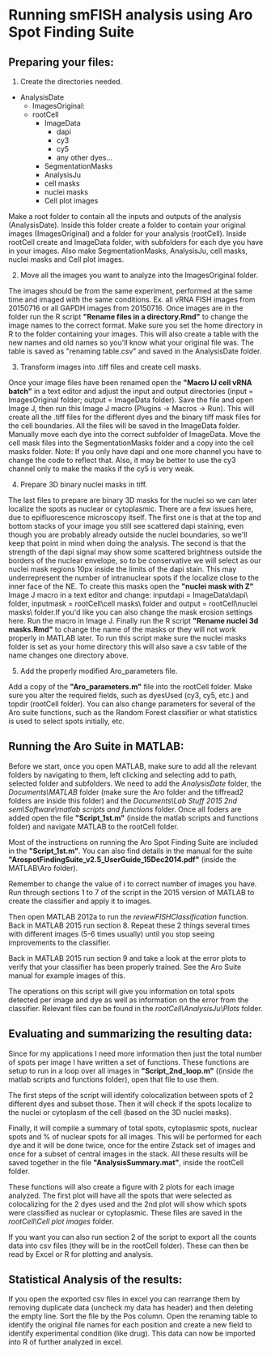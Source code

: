 # Running smFISH analysis using Aro Spot Finding Suite

## Preparing your files:

1. Create the directories needed.

* AnalysisDate
	* ImagesOriginal:
	* rootCell
		* ImageData
			* dapi
			* cy3
			* cy5
			* any other dyes...
		* SegmentationMasks
		* AnalysisJu
		* cell masks
		* nuclei masks
		* Cell plot images

Make a root folder to contain all the inputs and outputs of the analysis (AnalysisDate). Inside this folder create a folder to contain your original images (ImagesOriginal) and a folder for your analysis (rootCell). Inside rootCell create and ImageData folder, with subfolders for each dye you have in your images. Also make SegmentationMasks, AnalysisJu, cell masks, nuclei masks and Cell plot images.

2. Move all the images you want to analyze into the ImagesOriginal folder.

The images should be from the same experiment, performed at the same time and imaged with the same conditions. Ex. all vRNA FISH images from 20150716 or all GAPDH images from 20150716.
Once images are in the folder run the R script **"Rename files in a directory.Rmd"** to change the image names to the correct format. Make sure you set the home directory in R to the folder containing your images. This will also create a table with the new names and old names so you'll know what your original file was. The table is saved as "renaming table.csv" and saved in the AnalysisDate folder.

3. Transform images into .tiff files and create cell masks.

Once your image files have been renamed open the **"Macro IJ cell vRNA batch"** in a text editor and adjust the input and output directories (input = ImagesOriginal folder; output = ImageData folder). Save the file and open Image J, then run this Image J macro (Plugins -> Macros -> Run). This will create all the .tiff files for the different dyes and the binary tiff mask files for the cell boundaries. All the files will be saved in the ImageData folder. Manually move each dye into the correct subfolder of ImageData.
Move the cell mask files into the SegmentationMasks folder and a copy into the cell masks folder.
Note: If you only have dapi and one more channel you have to change the code to reflect that. Also, it may be better to use the cy3 channel only to make the masks if the cy5 is very weak.

4. Prepare 3D binary nuclei masks in tiff.

The last files to prepare are binary 3D masks for the nuclei so we can later localize the spots as nuclear or cytoplasmic. There are a few issues here, due to epifluorescence microscopy itself. The first one is that at the top and bottom stacks of your image you still see scattered dapi staining, even though you are probably already outside the nuclei boundaries, so we'll keep that point in mind when doing the analysis. The second is that the strength of the dapi signal may show some scattered brightness outside the borders of the nuclear envelope, so to be conservative we will select as our nuclei mask regions 10px inside the limits of the dapi stain. This may underrepresent the number of intranuclear spots if the localize close to the inner face of the NE.
To create this masks open the **"nuclei mask with Z"** Image J macro in a text editor and change: inputdapi = ImageData\dapi\ folder, inputmask = rootCell\cell masks\ folder and output = rootCell\nuclei masks\ folder.If you'd like you can also change the mask erosion settings here. Run the macro in Image J.
Finally run the R script **"Rename nuclei 3d masks.Rmd"** to change the name of the masks or they will not work properly in MATLAB later. To run this script make sure the nuclei masks folder is set as your home directory this will also save a csv table of the name changes one directory above.

5. Add the properly modified Aro_parameters file.

Add a copy of the **"Aro_parameters.m"** file into the rootCell folder. Make sure you alter the required fields, such as dyesUsed (cy3, cy5, etc.) and topdir (rootCell folder). You can also change parameters for several of the Aro suite functions, such as the Random Forest classifier or what statistics is used to select spots initially, etc.

## Running the Aro Suite in MATLAB:

Before we start, once you open MATLAB, make sure to add all the relevant folders by navigating to them, left clicking and selecting add to path, selected folder and subfolders. We need to add the *AnalysisDate* folder, the *Documents\MATLAB* folder (make sure the Aro folder and the tiffread2 folders are inside this folder) and the *Documents\Lab Stuff 2015 2nd sem\Software\matlab scripts and functions* folder.
Once all foders are added open the file **"Script_1st.m"** (inside the matlab scripts and functions folder) and navigate MATLAB to the rootCell folder.

Most of the instructions on running the Aro Spot Finding Suite are included in the **"Script_1st.m"**. You can also find details in the manual for the suite **"ArospotFindingSuite_v2.5_UserGuide_15Dec2014.pdf"** (inside the MATLAB\Aro folder).

Remember to change the value of i to correct number of images you have.
Run through sections 1 to 7 of the script in the 2015 version of MATLAB to create the classifier and apply it to images. 

Then open MATLAB 2012a to run the *reviewFISHClassification* function. Back in MATLAB 2015 run section 8. Repeat these 2 things several times with different images (5-6 times usually) until you stop seeing improvements to the classifier.

Back in MATLAB 2015 run section 9 and take a look at the error plots to verify that your classifier has been properly trained. See the Aro Suite manual for example images of this.

The operations on this script will give you information on total spots detected per image and dye as well as information on the error from the classifier. Relevant files can be found in the *rootCell\AnalysisJu\Plots* folder.

## Evaluating and summarizing the resulting data:

Since for my applications I need more information then just the total number of spots per image I have written a set of functions. These functions are setup to run in a loop over all images in **"Script_2nd_loop.m"** ((inside the matlab scripts and functions folder), open that file to use them.

The first steps of the script will identify colocalization between spots of 2 different dyes and subset those. Then it will check if the spots localize to the nuclei or cytoplasm of the cell (based on the 3D nuclei masks).

Finally, it will compile a summary of total spots, cytoplasmic spots, nuclear spots and % of nuclear spots for all images. This will be performed for each dye and it will be done twice, once for the entire Zstack set of images and once for a subset of central images in the stack. All these results will be saved together in the file **"AnalysisSummary.mat"**, inside the rootCell folder.

These functions will also create a figure with 2 plots for each image analyzed. The first plot will have all the spots that were selected as colocalizing for the 2 dyes used and the 2nd plot will show which spots were classified as nuclear or cytoplasmic. These files are saved in the *rootCell\Cell plot images* folder.

If you want you can also run section 2 of the script to export all the counts data into csv files (they will be in the rootCell folder). These can then be read by Excel or R for plotting and analysis.

## Statistical Analysis of the results:

If you open the exported csv files in excel you can rearrange them by removing duplicate data (uncheck my data has header) and then deleting the empty line. Sort the file by the Pos column. Open the renaming table to identify the original file names for each position and create a new field to identify experimental condition (like drug).
This data can now be imported into R of further analyzed in excel.















